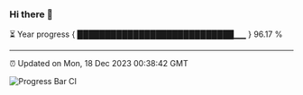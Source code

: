 ### Hi there 👋

⏳ Year progress { ████████████████████████████▁▁ } 96.17 %

---

⏰ Updated on Mon, 18 Dec 2023 00:38:42 GMT

![Progress Bar CI](https://github.com/Shyam-Makwana/GitHub-Actions-Demo/workflows/Progress%20Bar%20CI/badge.svg)
